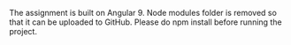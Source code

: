 The assignment is built on Angular 9. Node modules folder is removed so that it can be uploaded to GitHub. Please do npm install before running the project.
